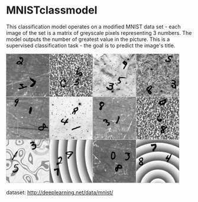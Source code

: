 # MNISTclassmodel
This classification model operates on a modified MNIST data set - each image of the set is a matrix of greyscale pixels representing 3 numbers. The model outputs the number of greatest value in the picture. This is a supervised classification task - the goal is to predict the image's title.

![modified MNIST](/mnist.PNG)

dataset: http://deeplearning.net/data/mnist/
